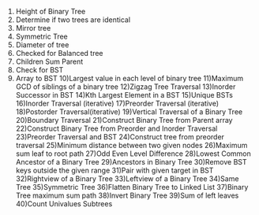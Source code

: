 1) Height of Binary Tree
2) Determine if two trees are identical
3) Mirror tree
4) Symmetric Tree
5) Diameter of tree
6) Checked for Balanced tree
7) Children Sum Parent
8) Check for BST
9) Array to BST
10)Largest value in each level of binary tree
11)Maximum GCD of siblings of a binary tree
12)Zigzag Tree Traversal
13)Inorder Successor in BST
14)Kth Largest Element in a BST
15)Unique BSTs
16)Inorder Traversal (iterative)
17)Preorder Traversal (iterative)
18)Postorder Traversal(iterative)
19)Vertical Traversal of a Binary Tree
20)Boundary Traversal
21)Construct Binary Tree from Parent array
22)Construct Binary Tree from Preorder and Inorder Traversal
23)Preorder Traversal and BST
24)Construct tree from preorder traversal
25)Minimum distance between two given nodes
26)Maximum sum leaf to root path
27)Odd Even Level Difference
28)Lowest Common Ancestor of a Binary Tree
29)Ancestors in Binary Tree
30)Remove BST keys outside the given range
31)Pair with given target in BST
32)Rightview of a Binary Tree
33)Leftview of a Binary Tree
34)Same Tree
35)Symmetric Tree
36)Flatten Binary Tree to Linked List
37)Binary Tree maximum sum path
38)Invert Binary Tree
39)Sum of left leaves
40)Count Univalues Subtrees